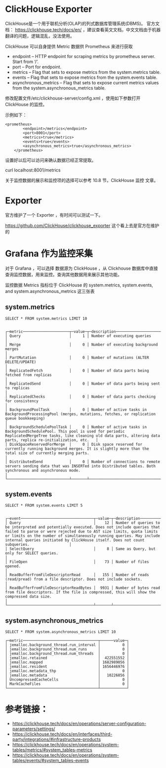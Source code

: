 # ClickHouse Exporter

ClickHouse是一个用于联机分析(OLAP)的列式数据库管理系统(DBMS)。 官方文档： https://clickhouse.tech/docs/en/ ，建议查看英文文档，中文文档由于机器翻译的问题，逻辑混乱，没法使用。

ClickHouse 可以自身提供 Metric 数据供 Prometheus 来进行获取

* endpoint – HTTP endpoint for scraping metrics by prometheus server. Start from ‘/’.
* port – Port for endpoint.
* metrics – Flag that sets to expose metrics from the system.metrics table.
* events – Flag that sets to expose metrics from the system.events table.
* asynchronous_metrics – Flag that sets to expose current metrics values from the system.asynchronous_metrics table.

修改配置文件/etc/clickhouse-server/config.xml ，使用如下参数打开 ClickHouse 的监控。

示例如下：

```
<prometheus>
        <endpoint>/metrics</endpoint>
        <port>8001</port>
        <metrics>true</metrics>
        <events>true</events>
        <asynchronous_metrics>true</asynchronous_metrics>
    </prometheus>
```

设置好以后可以访问来确认数据已经正常提取。

curl localhost:8001/metrics 

关于监控数据的展示和监控项的选择可以参考 10.8 节，ClickHouse 监控 文章。

# Exporter

官方维护了一个 Exporter ，有时间可以测试一下。

https://github.com/ClickHouse/clickhouse_exporter  这个看上去是官方在维护的

# Grafana 作为监控采集

对于 Grafana ，可以选择 数据源为 ClickHouse ，从 Clickhouse 数据库中直接查询监控数据，用来监控。查询其他数据用来展示其他功能。

监控数据 Metrics 指标位于 ClickHouse 的  system.metrics, system.events, and system.asynchronous_metrics 这三张表

## system.metrics

```
SELECT * FROM system.metrics LIMIT 10


```



```
┌─metric─────────────────────┬─value─┬─description──────────────────────────────────────────────────────────────────────────────────────────────────────────────────────────────────────────────────────────────────────────────────────┐
│ Query                      │     1 │ Number of executing queries                                                                                                                                                                      │
│ Merge                      │     0 │ Number of executing background merges                                                                                                                                                            │
│ PartMutation               │     0 │ Number of mutations (ALTER DELETE/UPDATE)                                                                                                                                                        │
│ ReplicatedFetch            │     0 │ Number of data parts being fetched from replicas                                                                                                                                                │
│ ReplicatedSend             │     0 │ Number of data parts being sent to replicas                                                                                                                                                      │
│ ReplicatedChecks           │     0 │ Number of data parts checking for consistency                                                                                                                                                    │
│ BackgroundPoolTask         │     0 │ Number of active tasks in BackgroundProcessingPool (merges, mutations, fetches, or replication queue bookkeeping)                                                                                │
│ BackgroundSchedulePoolTask │     0 │ Number of active tasks in BackgroundSchedulePool. This pool is used for periodic ReplicatedMergeTree tasks, like cleaning old data parts, altering data parts, replica re-initialization, etc.   │
│ DiskSpaceReservedForMerge  │     0 │ Disk space reserved for currently running background merges. It is slightly more than the total size of currently merging parts.                                                                     │
│ DistributedSend            │     0 │ Number of connections to remote servers sending data that was INSERTed into Distributed tables. Both synchronous and asynchronous mode.                                                          │
└────────────────────────────┴───────┴──────────────────────────────────────────────────────────────────────────────────────────────────────────────────────────────────────────────────────────────────────────────────────────────────┘
```

## system.events

```
SELECT * FROM system.events LIMIT 5


```

```
┌─event─────────────────────────────────┬─value─┬─description────────────────────────────────────────────────────────────────────────────────────────────────────────────────────────────────────────────────────────────────────────────────────────────────────────────────────────────────────────────────┐
│ Query                                 │    12 │ Number of queries to be interpreted and potentially executed. Does not include queries that failed to parse or were rejected due to AST size limits, quota limits or limits on the number of simultaneously running queries. May include internal queries initiated by ClickHouse itself. Does not count subqueries.                  │
│ SelectQuery                           │     8 │ Same as Query, but only for SELECT queries.                                                                                                                                                                                                                │
│ FileOpen                              │    73 │ Number of files opened.                                                                                                                                                                                                                                    │
│ ReadBufferFromFileDescriptorRead      │   155 │ Number of reads (read/pread) from a file descriptor. Does not include sockets.                                                                                                                                                                             │
│ ReadBufferFromFileDescriptorReadBytes │  9931 │ Number of bytes read from file descriptors. If the file is compressed, this will show the compressed data size.                                                                                                                                              │
└───────────────────────────────────────┴───────┴────────────────────────────────────────────────────────────────────────────────────────────────────────────────────────────────────────────────────────────────────────────────────────────────────────────────────────────────────────────────────────────┘
```

## system.asynchronous_metrics

```
SELECT * FROM system.asynchronous_metrics LIMIT 10
```

```
┌─metric──────────────────────────────────┬──────value─┐
│ jemalloc.background_thread.run_interval │          0 │
│ jemalloc.background_thread.num_runs     │          0 │
│ jemalloc.background_thread.num_threads  │          0 │
│ jemalloc.retained                       │  422551552 │
│ jemalloc.mapped                         │ 1682989056 │
│ jemalloc.resident                       │ 1656446976 │
│ jemalloc.metadata_thp                   │          0 │
│ jemalloc.metadata                       │   10226856 │
│ UncompressedCacheCells                  │          0 │
│ MarkCacheFiles                          │          0 │
└─────────────────────────────────────────┴────────────┘
```

# 参考链接：

* https://clickhouse.tech/docs/en/operations/server-configuration-parameters/settings/
* https://clickhouse.tech/docs/en/interfaces/third-party/integrations/#infrastructure-products
* https://clickhouse.tech/docs/en/operations/system-tables/metrics/#system_tables-metrics
* https://clickhouse.tech/docs/en/operations/system-tables/events/#system_tables-events
